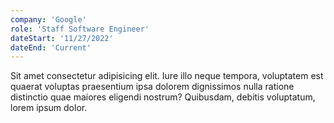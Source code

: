 ```yaml
---
company: 'Google'
role: 'Staff Software Engineer'
dateStart: '11/27/2022'
dateEnd: 'Current'
---
```


Sit amet consectetur adipisicing elit. Iure illo neque tempora, voluptatem est quaerat voluptas praesentium ipsa dolorem dignissimos nulla ratione distinctio quae maiores eligendi nostrum? Quibusdam, debitis voluptatum, lorem ipsum dolor.
